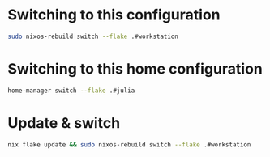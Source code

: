 # Switching to this configuration
```bash
sudo nixos-rebuild switch --flake .#workstation
```

# Switching to this home configuration
```bash
home-manager switch --flake .#julia
```

# Update & switch
```bash
nix flake update && sudo nixos-rebuild switch --flake .#workstation
```
